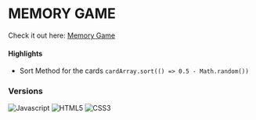 # MEMORY GAME
Check it out here: [Memory Game](https://guavalines.github.io/Memory_Game/)

#### Highlights
- Sort Method for the cards
``` cardArray.sort(() => 0.5 - Math.random()) ```

### Versions

![Javascript](https://img.shields.io/badge/JavaScript-323330?style=for-the-badge&logo=javascript&logoColor=F7DF1E)
![HTML5](https://img.shields.io/badge/HTML5-E34F26?style=for-the-badge&logo=html5&logoColor=white)
![CSS3](https://img.shields.io/badge/CSS3-1572B6?style=for-the-badge&logo=css3&logoColor=white)
